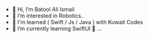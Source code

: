 - 👋 Hi, I’m Batool Ali Ismail 
- 👀 I’m interested in Robotics..
- 💙 I'm learned ( Swift / Js / Java ) with Kuwait Codes
- 🌱 I’m currently learning SwiftUI 🍎 ...

<!---
BatoollAli/BatoollAli is a ✨ special ✨ repository because its `README.md` (this file) appears on your GitHub profile.
You can click the Preview link to take a look at your changes.
--->

